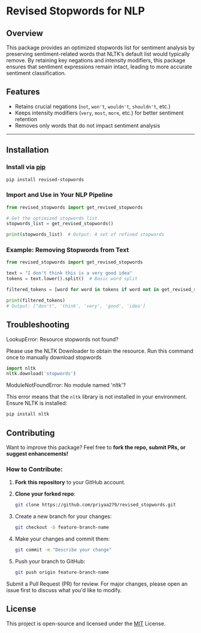 # Revised Stopwords for NLP

## Overview
This package provides an optimized stopwords list for sentiment analysis by preserving sentiment-related words that NLTK’s default list would typically remove. By retaining key negations and intensity modifiers, this package ensures that sentiment expressions remain intact, leading to more accurate sentiment classification.

## Features
- Retains crucial negations (`not`, `won't`, `wouldn't`, `shouldn't`, etc.)
- Keeps intensity modifiers (`very`, `most`, `more`, etc.) for better sentiment retention
- Removes only words that do not impact sentiment analysis

---

## Installation

### **Install via [pip](https://pip.pypa.io/en/stable/)**
```bash
pip install revised-stopwords
```


### Import and Use in Your NLP Pipeline

```python
from revised_stopwords import get_revised_stopwords

# Get the optimized stopwords list
stopwords_list = get_revised_stopwords()

print(stopwords_list)  # Output: A set of refined stopwords
```
### Example: Removing Stopwords from Text

```python
from revised_stopwords import get_revised_stopwords

text = "I don't think this is a very good idea"
tokens = text.lower().split()  # Basic word split

filtered_tokens = [word for word in tokens if word not in get_revised_stopwords()]

print(filtered_tokens)
# Output: ["don't", 'think', 'very', 'good', 'idea']
```
## Troubleshooting
LookupError: Resource stopwords not found?

Please use the NLTK Downloader to obtain the resource. Run this command once to manually download stopwords

```python
import nltk
nltk.download('stopwords')
```

ModuleNotFoundError: No module named 'nltk'?  

This error means that the `nltk` library is not installed in your environment.  
Ensure NLTK is installed:

```bash
pip install nltk
```

## Contributing  
Want to improve this package? Feel free to **fork the repo, submit PRs, or suggest enhancements!**  

### How to Contribute:

1. **Fork this repository** to your GitHub account.  
2. **Clone your forked repo**:  

    ```bash
    git clone https://github.com/priyaa279/revised_stopwords.git
    ```
3. Create a new branch for your changes:

    ```bash
    git checkout -b feature-branch-name
    ```

4. Make your changes and commit them:

    ```bash
    git commit -m "Describe your change"
    ```
5. Push your branch to GitHub:

    ```bash
    git push origin feature-branch-name
    ```
Submit a Pull Request (PR) for review.
For major changes, please open an issue first to discuss what you'd like to modify. 

## License

This project is open-source and licensed under the [MIT](https://choosealicense.com/licenses/mit/) License.

